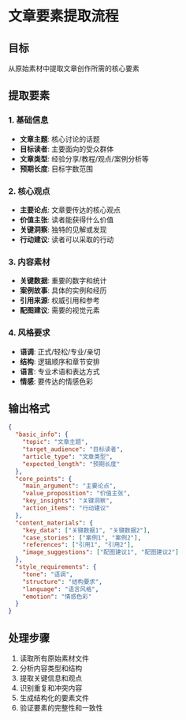 # 文章要素提取流程

## 目标
从原始素材中提取文章创作所需的核心要素

## 提取要素

### 1. 基础信息
- **文章主题**: 核心讨论的话题
- **目标读者**: 主要面向的受众群体
- **文章类型**: 经验分享/教程/观点/案例分析等
- **预期长度**: 目标字数范围

### 2. 核心观点
- **主要论点**: 文章要传达的核心观点
- **价值主张**: 读者能获得什么价值
- **关键洞察**: 独特的见解或发现
- **行动建议**: 读者可以采取的行动

### 3. 内容素材
- **关键数据**: 重要的数字和统计
- **案例故事**: 具体的实例和经历
- **引用来源**: 权威引用和参考
- **配图建议**: 需要的视觉元素

### 4. 风格要求
- **语调**: 正式/轻松/专业/亲切
- **结构**: 逻辑顺序和章节安排
- **语言**: 专业术语和表达方式
- **情感**: 要传达的情感色彩

## 输出格式

```json
{
  "basic_info": {
    "topic": "文章主题",
    "target_audience": "目标读者",
    "article_type": "文章类型",
    "expected_length": "预期长度"
  },
  "core_points": {
    "main_argument": "主要论点",
    "value_proposition": "价值主张",
    "key_insights": "关键洞察",
    "action_items": "行动建议"
  },
  "content_materials": {
    "key_data": ["关键数据1", "关键数据2"],
    "case_stories": ["案例1", "案例2"],
    "references": ["引用1", "引用2"],
    "image_suggestions": ["配图建议1", "配图建议2"]
  },
  "style_requirements": {
    "tone": "语调",
    "structure": "结构要求",
    "language": "语言风格",
    "emotion": "情感色彩"
  }
}
```

## 处理步骤
1. 读取所有原始素材文件
2. 分析内容类型和结构
3. 提取关键信息和观点
4. 识别重复和冲突内容
5. 生成结构化的要素文件
6. 验证要素的完整性和一致性
